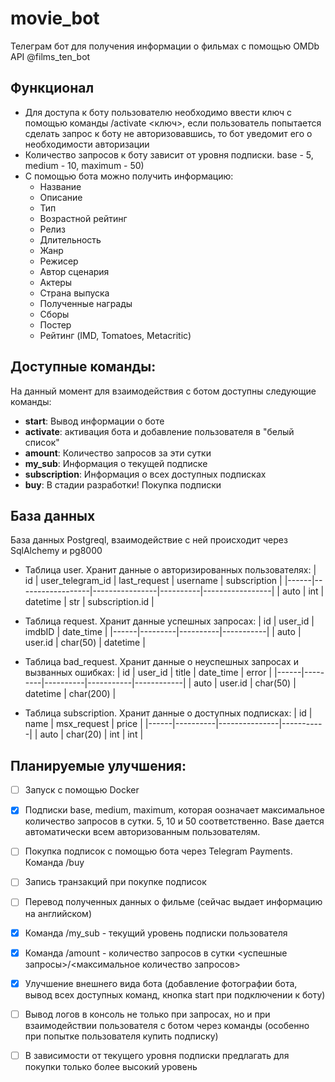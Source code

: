 # movie_bot
Телеграм бот для получения информации о фильмах с помощью OMDb API @films_ten_bot
## Функционал
* Для доступа к боту пользователю необходимо ввести ключ с помощью команды /activate <ключ>, если пользователь попытается сделать запрос к боту не авторизовавшись, то бот уведомит его о необходимости авторизации
* Количество запросов к боту зависит от уровня подписки. base - 5, medium - 10, maximum - 50)
* С помощью бота можно получить информацию:
    - Название
    - Описание
    - Тип
    - Возрастной рейтинг
    - Релиз
    - Длительность
    - Жанр
    - Режисер
    - Автор сценария
    - Актеры
    - Страна выпуска
    - Полученные награды
    - Сборы
    - Постер
    - Рейтинг (IMD, Tomatoes, Metacritic)
## Доступные команды:
На данный момент для взаимодействия с ботом доступны следующие команды:
- **start**: Вывод информации о боте
- **activate**: активация бота и добавление пользователя в "белый список"
- **amount**: Количество запросов за эти сутки
- **my_sub**: Информация о текущей подписке
- **subscription**: Информация о всех доступных подписках
- **buy**: В стадии разработки! Покупка подписки

## **База данных**
База данных Postgreql, взаимодействие с ней происходит через SqlAlchemy и pg8000
* Таблица user. Хранит данные о авторизированных пользователях:
  |  id  | user_telegram_id |  last_request  | username |   subscription  |
  |------|------------------|----------------|----------|-----------------|
  | auto |        int       |     datetime   |    str   | subscription.id |
      
* Таблица request. Хранит данные успешных запросах:
  |  id  | user_id |  imdbID  | date_time |
  |------|---------|----------|-----------|
  | auto | user.id | char(50) |  datetime |
    
* Таблица bad_request. Хранит данные о неуспешных запросах и вызванных ошибках:
  |  id  | user_id |   title  | date_time |    error   |
  |------|---------|----------|-----------|------------|
  | auto | user.id | char(50) |  datetime |  char(200) |

* Таблица subscription. Хранит данные о доступных подписках:
  |  id  |   name   |  msx_request  |   price   |
  |------|----------|---------------|-----------|
  | auto | char(20) |      int      |    int    |
  
## **Планируемые улучшения:**
- [ ] Запуск с помощью Docker
- [x] Подписки base, medium, maximum, которая оозначает максимальное количество запросов в сутки. 5, 10 и 50 соответственно. Base дается автоматически всем авторизованным пользователям.
- [ ] Покупка подписок с помощью бота через Telegram Payments. Команда /buy
- [ ] Запись транзакций при покупке подписок
- [ ] Перевод полученных данных о фильме (сейчас выдает информацию на английском)
- [x] Команда /my_sub - текущий уровень подписки пользователя
- [x] Команда /amount - количество запросов в сутки <успешные запросы>/<максимальное количество запросов>
- [x] Улучшение внешнего вида бота (добавление фотографии бота, вывод всех доступных команд, кнопка start при подключении к боту)
- [ ] Вывод логов в консоль не только при запросах, но и при взаимодействии пользователя с ботом через команды (особенно при попытке пользователя купить подписку)
- [ ] В зависимости от текущего уровня подписки предлагать для покупки только более высокий уровень

